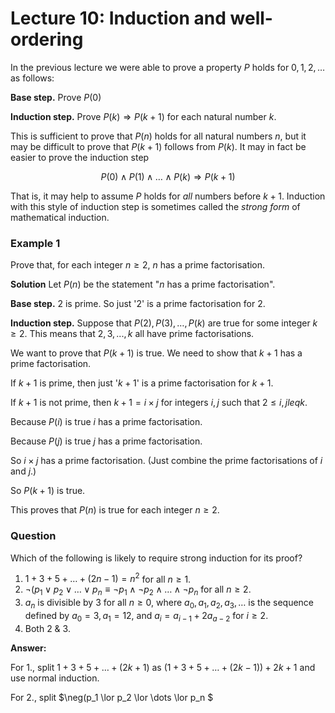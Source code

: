 # Lecture 10: Induction and well-ordering

In the previous lecture we were able to prove a property _P_ holds for
$0,1,2,\dots$ as follows:

**Base step.** Prove $P(0)$

**Induction step.** Prove $P(k) \Rightarrow P(k+1)$ for each natural number $k$.

This is sufficient to prove that $P(n)$ holds for all natural numbers $n$, but
it may be difficult to prove that $P(k+1)$ follows from $P(k)$. It may in fact
be easier to prove the induction step

$$P(0) \land P(1) \land \dots \land P(k) \Rightarrow P(k+1)$$

That is, it may help to assume _P_ holds for _all_ numbers before $k+1$.
Induction with this style of induction step is sometimes called the _strong
form_ of mathematical induction.

### Example 1

Prove that, for each integer $n \geq 2$, $n$ has a prime factorisation.

**Solution** Let $P(n)$ be the statement "_n_ has a prime factorisation".

**Base step.** 2 is prime. So just '2' is a prime factorisation for 2.

**Induction step.** Suppose that $P(2), P(3), \dots, P(k)$ are true for some
integer $k \geq 2$. This means that $2, 3, ..., k$ all have prime
factorisations.

We want to prove that $P(k+1)$ is true. We need to show that $k+1$ has a prime
factorisation.

If $k+1$ is prime, then just '$k+1$' is a prime factorisation for $k+1$.

If $k+1$ is not prime, then $k+1 = i \times j$ for integers $i,j$ such that $2
\leq i,j leq k$.

Because $P(i)$ is true $i$ has a prime factorisation.

Because $P(j)$ is true $j$ has a prime factorisation.

So $i \times j$ has a prime factorisation. (Just combine the prime
factorisations of _i_ and _j_.)

So $P(k+1)$ is true.

This proves that $P(n)$ is true for each integer $n \geq 2$.

### Question

Which of the following is likely to require strong induction for its proof?

1. $1+3+5+ \dots + (2n-1) = n^2$ for all $n \geq 1$.
2. $\neg(p_1 \lor p_2 \lor \dots \lor p_n \equiv \neg p_1 \land \neg p_2 \land
   \dots \land \neg p_n$ for all $n \geq 2$.
3. $a_n$ is divisible by $3$ for all $n \geq 0$, where $a_0, a_1, a_2, a_3,
   \dots$ is the sequence defined by $a_0 = 3, a_1 = 12,$ and $a_i = a_{i-1} +
   2a_{a-2}$ for $i \geq 2$.
4. Both 2 & 3.

**Answer:**

For 1., split $1+3+5+\dots+(2k+1)$ as $(1+3+5+\dots+(2k-1)) + 2k + 1$ and use
normal induction.

For 2., split $\neg(p_1 \lor p_2 \lor \dots \lor p_n $
